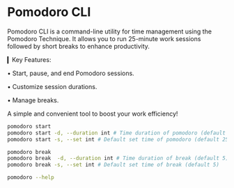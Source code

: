 # Pomodoro CLI

Pomodoro CLI is a command-line utility for time management using the Pomodoro Technique. It allows you to run 25-minute work sessions followed by short breaks to enhance productivity.

▎Key Features:

• Start, pause, and end Pomodoro sessions.

• Customize session durations.

• Manage breaks.

A simple and convenient tool to boost your work efficiency!

```bash
pomodoro start
pomodoro start -d, --duration int # Time duration of pomodoro (default 25)
pomodoro start -s, --set int # Default set time of pomodoro (default 25)

pomodoro break
pomodoro break  -d, --duration int # Time duration of break (default 5)
pomodoro break -s, --set int # Default set time of break (default 5)

pomodoro --help
```
